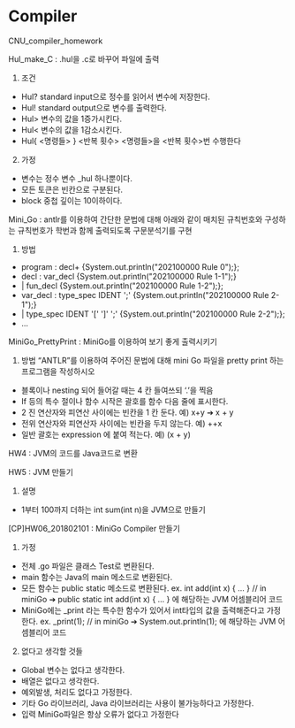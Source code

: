 # Compiler
CNU_compiler_homework

Hul_make_C : .hul을 .c로 바꾸어 파일에 출력

1. 조건
- Hul? standard input으로 정수를 읽어서 변수에 저장한다.
- Hul! standard output으로 변수를 출력한다.
- Hul> 변수의 값을 1증가시킨다. 
- Hul< 변수의 값을 1감소시킨다.
- Hul{ <명령들> } <반복 횟수>  <명령들>을 <반복 횟수>번 수행한다

2. 가정
- 변수는 정수 변수 _hul 하나뿐이다.
- 모든 토큰은 빈칸으로 구분된다.
- block 중첩 깊이는 10이하이다.

Mini_Go : antlr를 이용하여 간단한 문법에 대해 아래와 같이 매치된 규칙번호와 구성하는 규칙번호가 학번과 함께 출력되도록 구문분석기를 구현

1. 방법
- program : decl+ {System.out.println("202100000 Rule 0");};
- decl : var_decl {System.out.println("202100000 Rule 1-1");}
- | fun_decl {System.out.println("202100000 Rule 1-2");};
- var_decl : type_spec IDENT ';' {System.out.println("202100000 Rule 2-1");}
- | type_spec IDENT '[' ']' ';' {System.out.println("202100000 Rule 2-2");};
- ...

MiniGo_PrettyPrint : MiniGo를 이용하여 보기 좋게 출력시키기

1. 방법
“ANTLR”를 이용하여 주어진 문법에 대해 mini Go 파일을 pretty print 하는 프로그램을 작성하시오
- 블록이나 nesting 되어 들어갈 때는 4 칸 들여쓰되 ‘.’을 찍음
- If 등의 특수 절이나 함수 시작은 괄호를 함수 다음 줄에 표시한다.
- 2 진 연산자와 피연산 사이에는 빈칸을 1 칸 둔다. 예) x+y ➔ x + y
- 전위 연산자와 피연산자 사이에는 빈칸을 두지 않는다. 예) ++x
- 일반 괄호는 expression 에 붙여 적는다. 예) (x + y)

HW4 : JVM의 코드를 Java코드로 변환

HW5 : JVM 만들기
1. 설명
- 1부터 100까지 더하는 int sum(int n)을 JVM으로 만들기

[CP]HW06_201802101 : MiniGo Compiler 만들기
1. 가정
- 전체 .go 파일은 클래스 Test로 변환된다.
- main 함수는 Java의 main 메소드로 변환된다.
- 모든 함수는 public static 메소드로 변환된다.
ex. int add(int x) { … } // in miniGo
➔ public static int add(int x) { … } 에 해당하는 JVM 어셈블리어 코드
- MiniGo에는 _print 라는 특수한 함수가 있어서 int타입의 값을 출력해준다고 가정한다.
ex. _print(1); // in miniGo
➔ System.out.println(1); 에 해당하는 JVM 어셈블리어 코드

2. 없다고 생각할 것들
- Global 변수는 없다고 생각한다.
- 배열은 없다고 생각한다.
- 예외발생, 처리도 없다고 가정한다.
- 기타 Go 라이브러리, Java 라이브러리는 사용이 불가능하다고 가정한다.
- 입력 MiniGo파일은 항상 오류가 없다고 가정한다
